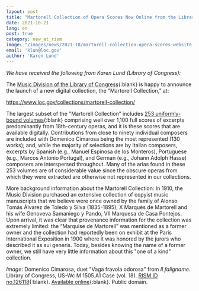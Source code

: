 ```yaml
---
layout: post
title: "Martorell Collection of Opera Scores Now Online from the Library of Congress"
date: 2021-10-21
lang: en
post: true
category: new_at_rism
image: "/images/news/2021-10/martorell-collection-opera-scores-website.jpg"
email: 'klun@loc.gov'
author: 'Karen Lund'
---
```


_We have received the following from Karen Lund (Library of Congress):_  

The [Music Division of the Library of Congress](https://www.loc.gov/rr/perform/){:blank} is happy to announce the launch of a new digital collection, the “Martorell Collection,” at:  

<https://www.loc.gov/collections/martorell-collection/>  

The largest subset of the "Martorell Collection” includes [253 uniformly-bound volumes](https://opac.rism.info/search?View=rism&q=martorell){:blank} comprising well over 1,100 full scores of excerpts predominantly from 18th-century operas, and it is these scores that are available digitally. Contributions from close to ninety individual composers are included with Domenico Cimarosa being the most represented (130 works); and, while the majority of selections are by Italian composers, excerpts by Spanish (e.g., Manuel Espinosa de los Monteros), Portuguese (e.g., Marcos Antonio Portugal), and German (e.g., Johann Adolph Hasse) composers are interspersed throughout. Many of the arias found in these 253 volumes are of considerable value since the obscure operas from which they were extracted are otherwise not represented in our collections.  

More background information about the Martorell Collection: In 1910, the Music Division purchased an extensive collection of copyist music manuscripts that we believe were once owned by the family of Alonso Tomás Álvarez de Toledo y Silva (1835-1895), X Marqués de Martorell and his wife Genoveva Samaniego y Pando, VII Marquesa de Casa Pontejos. Upon arrival, it was clear that provenance information for the collection was extremely limited: the “Marquise de Martorell” was mentioned as a former owner and the collection had reportedly been on exhibit at the Paris International Exposition in 1900 where it was honored by the jurors who described it as sui generis. Today, besides knowing the name of a former owner, we still have very little information about this "one of a kind" collection.   

_Image_: Domenico Cimarosa, duet "Vaga fravola odorosa" from _Il faligname_. Library of Congress, US-Wc M 1505.A1 Case (vol. 18). [RISM ID no.126118](https://opac.rism.info/search?id=126118&View=rism){:blank}. [Available online](https://hdl.loc.gov/loc.music/musmartorell.126118){:blank}. Public domain.
